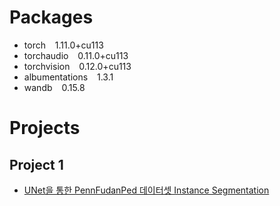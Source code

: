 # Packages
* torch &ensp; 1.11.0+cu113
* torchaudio &ensp; 0.11.0+cu113
* torchvision &ensp; 0.12.0+cu113
* albumentations &ensp; 1.3.1
* wandb &ensp; 0.15.8

# Projects

## Project 1
* [UNet을 통한 PennFudanPed 데이터셋 Instance Segmentation](https://github.com/jjlee6496/torch/tree/main/UNet)
